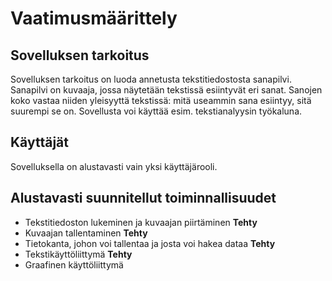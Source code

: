 # Vaatimusmäärittely

## Sovelluksen tarkoitus
Sovelluksen tarkoitus on luoda annetusta tekstitiedostosta sanapilvi.
Sanapilvi on kuvaaja, jossa näytetään tekstissä esiintyvät eri sanat.
Sanojen koko vastaa niiden yleisyyttä tekstissä: mitä useammin sana esiintyy,
sitä suurempi se on. Sovellusta voi käyttää esim. tekstianalyysin työkaluna.

## Käyttäjät
Sovelluksella on alustavasti vain yksi käyttäjärooli. 

## Alustavasti suunnitellut toiminnallisuudet
* Tekstitiedoston lukeminen ja kuvaajan piirtäminen **Tehty**
* Kuvaajan tallentaminen **Tehty**
* Tietokanta, johon voi tallentaa ja josta voi hakea dataa **Tehty**
* Tekstikäyttöliittymä **Tehty**
* Graafinen käyttöliittymä


